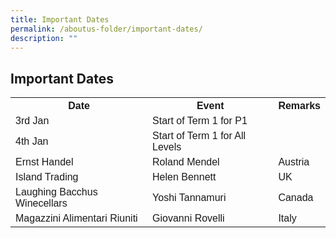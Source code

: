 ```yaml
---
title: Important Dates
permalink: /aboutus-folder/important-dates/
description: ""
---
```

<!DOCTYPE html>
<html>
<head>
<style>
table {
  font-family: arial, sans-serif;
  border-collapse: collapse;
  width: 100%;
}

td, th {
  border: 1px solid #dddddd;
  text-align: left;
  padding: 8px;
}

tr:nth-child(even) {
  background-color: #dddddd;
}
</style>
</head>
<body>

<h2>Important Dates</h2>

<table>
  <tr>
    <th>Date</th>
    <th>Event</th>
    <th>Remarks</th>
  </tr>
  <tr>
    <td>3rd Jan</td>
    <td>Start of Term 1 for P1</td>
    <td></td>
  </tr>
  <tr>
    <td>4th Jan</td>
    <td>Start of Term 1 for All Levels</td>
    <td></td>
  </tr>
  <tr>
    <td>Ernst Handel</td>
    <td>Roland Mendel</td>
    <td>Austria</td>
  </tr>
  <tr>
    <td>Island Trading</td>
    <td>Helen Bennett</td>
    <td>UK</td>
  </tr>
  <tr>
    <td>Laughing Bacchus Winecellars</td>
    <td>Yoshi Tannamuri</td>
    <td>Canada</td>
  </tr>
  <tr>
    <td>Magazzini Alimentari Riuniti</td>
    <td>Giovanni Rovelli</td>
    <td>Italy</td>
  </tr>
</table>

</body>
</html>


